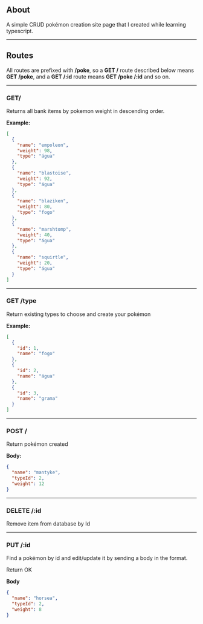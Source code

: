 ## About
A simple CRUD pokémon creation site page that I created while learning typescript.

___
## Routes
All routes are prefixed with **/poke**, so a **GET /** route described below means **GET /poke**, and a **GET /:id** route means **GET /poke /:id** and so on.

___
### **GET/**
Returns all bank items by pokemon weight in descending order.

**Example:**

```json
[
  {
    "name": "empoleon",
    "weight": 98,
    "type": "água"
  },
  {
    "name": "blastoise",
    "weight": 92,
    "type": "água"
  },
  {
    "name": "blaziken",
    "weight": 80,
    "type": "fogo"
  },
  {
    "name": "marshtomp",
    "weight": 40,
    "type": "água"
  },
  {
    "name": "squirtle",
    "weight": 20,
    "type": "água"
  }
]
```
___
### **GET /type**
Return existing types to choose and create your pokémon

**Example:**
```json
[
  {
    "id": 1,
    "name": "fogo"
  },
  {
    "id": 2,
    "name": "água"
  },
  {
    "id": 3,
    "name": "grama"
  }
]
```
___
### **POST /**
Return pokémon created

**Body:**
```json
{
  "name": "mantyke",
  "typeId": 2,
  "weight": 12
}
```
___
### **DELETE /:id**
Remove item from database by Id

___
### **PUT /:id**
Find a pokémon by id and edit/update it by sending a body in the format.

Return OK

**Body**
```json 
{
  "name": "horsea",
  "typeId": 2,
  "weight": 8
}
```